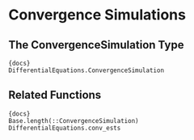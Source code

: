 # Convergence Simulations

## The ConvergenceSimulation Type

```
{docs}
DifferentialEquations.ConvergenceSimulation
```

## Related Functions
```
{docs}
Base.length(::ConvergenceSimulation)
DifferentialEquations.conv_ests
```
